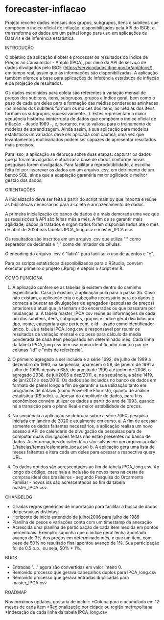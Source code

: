 # forecaster-inflacao
Projeto recolhe dados mensais dos grupos, subgrupos, itens e subitens que compõem o índice oficial de inflação, disponibilizados pela API do IBGE, e transmforma os dados em um painel longo para uso em aplicações de DataVis e de inferência estatística.

INTRODUÇÂO

O objetivo da aplicação é obter e processar os resultados do Índice de Preços ao Consumidor - Amplo (IPCA), por meio da API de serviço de dados divulgados pelo IBGE (https://servicodados.ibge.gov.br/api/docs/), em tempo real, assim que as informações são disponibilizadas. A aplicação também oferece a base para aplicações de inferência estatística de inflação e de projeção de resultados.

Os dados escolhidos para coleta são referentes à variação mensal de preços dos subitens, itens, subgrupos, grupos e índice geral, bem como o peso de cada um deles para a formação das médias ponderadas aninhadas (as médias dos subitens formam os índices dos itens, as médias dos itens formam os subgrupos, sucessivamente...). Estes representam a maior sequência histórica ininterrupta de dados que compõem o índice oficial de inflação - desde 1989 -, e, portanto, muito valiosa para o treinamento de modelos de aprendizagem. Ainda assim, a sua aplicação para modelos estatísticos univariados deve ser aplicada com cautela, uma vez que levantamentos multivariados podem ser capazes de apresentar resultados mais precisos. 

Para isso, a aplicação se debruça sobre duas etapas: capturar os dados que já foram divulgados e atualizar a base de dados conforme novas pesquisas forem divulgadas. Para facilitar a reprodutibilidade, a escolha feita foi por inscrever os dados em um arquivo .csv, em detrimento de um banco SQL, ainda que a adaptação garantiria maior agilidade e melhor gestão dos dados.

ORIENTAÇÕES

A inicialização deve ser feita a partir do script main.py que importa e reúne as bibliotecas necessárias para a coleta e armazenamento de dados.

A primeira inicialização do banco de dados é a mais demorada uma vez que as requisições à API são feitas mês a mês. A fim de se garantir mais agilidade, dados já tratados e organizados foram disponibilizados até o mês de abril de 2024 nas tabelas IPCA_long.csv e master_IPCA.csv.

Os resultados são inscritos em um arquivo .csv que utiliza "." como separador de decimais e ";" como delimitador de células.

O encoding do arquivo .csv é "latin1" para facilitar o uso de acentos e "ç". 

Para os scripts estatísticos disponibilizados para o RStudio, convém executar primeiro o projeto (.Rproj) e depois o script em R.

COMO FUNCIONA

1. A aplicação confere se as tabelas já existem dentro do caminho especificado. Caso já existam, a aplicação pula para o passo 3b. Caso não existam, a aplicação cria o cabeçalho necessário para os dados e começa a buscar as divulgações de agregados (pesquisas de preços) anteriores à atual que já tenham sido encerradas ou que passaram por mudanças.
   a. A tabela master_IPCA.csv reúne as informações de cada um dos subitens, itens, subgrupos, grupos e índice geral divididos por tipo, nome, categoria a que pertecem, e id - usado como identificador único.
   b. Já a tabela IPCA_long.csv é responsável por reunir os resultados da variação mensal e do peso para cálculo da média ponderada de cada item pesquisado em determinado mês. Cada linha da tabela IPCA_long.csv tem usa como identificador único o par de colunas "id" e "mês de referência".

2. O primeiro agregado a ser incluida é a série 1692, de julho de 1989 a dezembro de 1990, na sequência, aparecem o 58, de janeiro de 1991 a julho de 1999, depois o 655, de agosto de 1999 até junho de 2006, o agregado 2938, de jul/2006 a dez/2011, e, na sequência, a série 1419, de jan/2012 a dez/2019. Os dados são incluídos no banco de dados em formato de painel longo a fim de garantir a sua utilização tanto em programas de datavis (como PowerBI e Flourish), quanto de análise estatística (RStudio).
	a. Apesar da amplitude de dados, para fins econômicos convém utilizar os dados a partir do ano de 1993, quando há a transição para o plano Real e maior estabilidade de preços.

4. Na sequência a aplicação se debruça sobre a série 7060, pesquisa iniciada em janeiro de 2020 e atualmente em curso.
	a. A fim de acessar somente os dados faltantes necessários, a aplicação realiza um novo acesso à API de calendário de divulgação de pesquisas para de computar quais divulgações feitas não estão presentes no banco de dados. As informações do calendário são salvas em um arquivo auxiliar (./tabelas/temps/calendario_ipca.csv)
	b. A aplicação gera uma lista de meses faltantes e itera cada um deles para acessar a respectiva query URL.

5. Os dados obtidos são acrescentados ao fim da tabela IPCA_long.csv. Ao longo do código, caso haja a inclusão de novos itens na cesta de compras ideal dos brasileiros - segundo Pesquisa do Orçamento Familiar - novos ids são acrescentados ao fim da tabela master_IPCA.csv.

CHANGELOG

- Criadas regras genéricas de importação para facilitar a busca de dados de pesquisas distintas;
- Horizonte de início estendido de julho/2006 para julho de 1989
- Planilha de pesos e variações conta com um timestamp da anexação
- Acrescida uma planilha de participação de cada item medida em pontos percentuais. Exemplo: suponha que o índice geral tenha apontado avanço de 3% dos preços em determinado mês, e que um item, com peso de 50% no resultado final apontou avanço de 1%. Sua participação foi de 0,5 p.p., ou seja, 50% * 1%.

BUGS

- Entradas "..." agora são convertidas em valor inteiro 0.
- Removido processo que gerava cabeçalhos duplos para IPCA_long.csv
- Removido processo que gerava entradas duplicadas para master_IPCA.csv

ROADMAP

Nos próximos updates, gostaria de incluir:
*Coluna para o acumulado em 12 meses de cada item
*Regionalização por cidade ou região metropolitana
*Indexação de cada linha da tabela IPCA_long.csv
